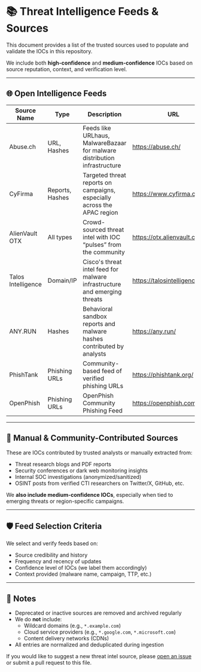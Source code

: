 # 📚 Threat Intelligence Feeds & Sources

This document provides a list of the trusted sources used to populate and validate the IOCs in this repository.

We include both **high-confidence** and **medium-confidence** IOCs based on source reputation, context, and verification level.

---

## 🌐 Open Intelligence Feeds

| Source Name        | Type             | Description                                                                 | URL                             |
|--------------------|------------------|-----------------------------------------------------------------------------|----------------------------------|
| Abuse.ch           | URL, Hashes      | Feeds like URLhaus, MalwareBazaar for malware distribution infrastructure   | https://abuse.ch/               |
| CyFirma            | Reports, Hashes  | Targeted threat reports on campaigns, especially across the APAC region     | https://www.cyfirma.com/        |
| AlienVault OTX     | All types        | Crowd-sourced threat intel with IOC “pulses” from the community             | https://otx.alienvault.com/     |
| Talos Intelligence | Domain/IP        | Cisco's threat intel feed for malware infrastructure and emerging threats   | https://talosintelligence.com/  |
| ANY.RUN            | Hashes           | Behavioral sandbox reports and malware hashes contributed by analysts       | https://any.run/                |
| PhishTank          | Phishing URLs    | Community-based feed of verified phishing URLs                              | https://phishtank.org/          |
| OpenPhish          | Phishing URLs    | OpenPhish Community Phishing Feed                                           | https://openphish.com/          |

---

## 🧪 Manual & Community-Contributed Sources

These are IOCs contributed by trusted analysts or manually extracted from:
- Threat research blogs and PDF reports
- Security conferences or dark web monitoring insights
- Internal SOC investigations (anonymized/sanitized)
- OSINT posts from verified CTI researchers on Twitter/X, GitHub, etc.

We **also include medium-confidence IOCs**, especially when tied to emerging threats or region-specific campaigns.

---

## 🛡️ Feed Selection Criteria

We select and verify feeds based on:

- Source credibility and history
- Frequency and recency of updates
- Confidence level of IOCs (we label them accordingly)
- Context provided (malware name, campaign, TTP, etc.)

---

## 📝 Notes

- Deprecated or inactive sources are removed and archived regularly
- We do **not** include:
  - Wildcard domains (e.g., `*.example.com`)
  - Cloud service providers (e.g., `*.google.com`, `*.microsoft.com`)
  - Content delivery networks (CDNs)
- All entries are normalized and deduplicated during ingestion

If you would like to suggest a new threat intel source, please [open an issue](https://github.com/pisut-muangsamai/blocklist-recommendations/issues) or submit a pull request to this file.
